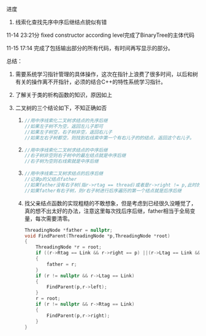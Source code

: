 进度

1. 线索化查找先序中序后继结点貌似有错



11-14 23:21分 fixed constructor according level完成了BinaryTree的主体代码

11-15 17:14 完成了包括输出部分的所有代码，有时间再写显示的部分。

总结：

1. 需要系统学习指针管理的具体操作，这次在指针上浪费了很多时间，以后和树有关的操作离不开指针，必须的结合C++的特性系统学习指针。

2. 了解关于类的析构函数的知识，原因如上

3. 二叉树的三个结论如下，不知正确如否

   1. ```C++
      //用中序线索化二叉树求结点的先序后继
      //如果左子树不为空，返回左儿子即可
      //如果左子树空，右子树非空，返回右儿子
      //如果左右子树都空，则找到右线索中第一个有右儿子的的结点，返回这个右儿子。
      ```

   2. ```C++
      //用中序线索化二叉树求结点的中序后继
      //右子树非空则右子树中的最左结点就是中序后继
      //右子树为空则右线索就是中序后继
      ```

   3. ```Cpp
      //用中序线索二叉树求结点的后序后继
      //记录p的父结点father
      //如果father没有右子树(指r->rtag == thread)或者是r->right != p,此时的r为p的后序后继
      //如果father有右子树，则r右子树进行后序遍历的第一个结点就是后序后继
      ```

   4. 找父亲结点函数的实现粗糙的不敢想象，但是考虑到已经很久没睡觉了，真的想不出太好的办法，注意这里每次找后序后继，father相当于全局变量，每次需要清零。

      ```cpp
      ThreadingNode *father = nullptr;
      void FindParent(ThreadingNode *p,ThreadingNode *root)
      {
          ThreadingNode *r = root;
          if ((r->Rtag == Link && r->right == p) ||(r->Ltag == Link && r->left == p))
          {
              father = r;
          }
          if (r != nullptr && r->Ltag == Link)
          {
              FindParent(p,r->left);
          }
          r = root;
          if (r != nullptr && r->Rtag == Link)
          {
              FindParent(p,r->right);
          }
      }
      ```
      ​